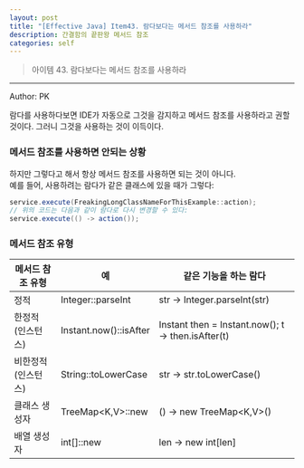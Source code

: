 ```yaml
---
layout: post
title: "[Effective Java] Item43. 람다보다는 메서드 참조를 사용하라"
description: 간결함의 끝판왕 메서드 참조
categories: self
---
```


> 아이템 43. 람다보다는 메서드 참조를 사용하라

-----

Author: PK

람다를 사용하다보면 IDE가 자동으로 그것을 감지하고 메서드 참조를 사용하라고 권할 것이다. 그러니 그것을 사용하는 것이 이득이다.<br>

### 메서드 참조를 사용하면 안되는 상황
하지만 그렇다고 해서 항상 메서드 참조를 사용하면 되는 것이 아니다.<br>
예를 들어, 사용하려는 람다가 같은 클래스에 있을 때가 그렇다:
```java
service.execute(FreakingLongClassNameForThisExample::action);
// 위의 코드는 다음과 같이 람다로 다시 변경할 수 있다:
service.execute(() -> action());
```

### 메서드 참조 유형
| 메서드 참조 유형 | 예                      | 같은 기능을 하는 람다                                       |
|--------|------------------------|----------------------------------------------------|
| 정적     | Integer::parseInt      | str -> Integer.parseInt(str)                       | 
| 한정적 (인스턴스) | Instant.now()::isAfter | Instant then = Instant.now(); t -> then.isAfter(t) |
| 비한정적 (인스턴스) | String::toLowerCase    | str -> str.toLowerCase()                           | 
| 클래스 생성자 | TreeMap<K,V>::new      | () -> new TreeMap<K,V>()                           | 
| 배열 생성자 | int[]::new             | len -> new int[len]                                |
